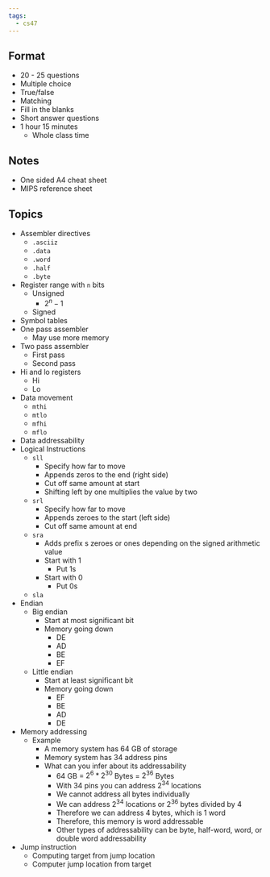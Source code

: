 ```yaml
---
tags:
  - cs47
---
```

## Format
- 20 - 25 questions
- Multiple choice
- True/false
- Matching
- Fill in the blanks
- Short answer questions
- 1 hour 15 minutes 
	- Whole class time
## Notes
- One sided A4 cheat sheet
- MIPS reference sheet
## Topics
- Assembler directives
	- `.asciiz`
	- `.data`
	- `.word`
	- `.half`
	- `.byte`
- Register range with `n` bits
	- Unsigned
		- $2^n-1$
	- Signed
- Symbol tables
- One pass assembler
	- May use more memory
- Two pass assembler
	- First pass
	- Second pass
- Hi and lo registers
	- Hi
	- Lo
- Data movement
	- `mthi`
	- `mtlo`
	- `mfhi`
	- `mflo`
- Data addressability
- Logical Instructions
	- `sll`
		- Specify how far to move
		- Appends zeros to the end (right side)
		- Cut off same amount at start
		- Shifting left by one multiplies the value by two
	- `srl`
		- Specify how far to move
		- Appends zeroes to the start (left side)
		- Cut off same amount at end
	- `sra`
		- Adds prefix s zeroes or ones depending on the signed arithmetic value
		- Start with 1
			- Put 1s
		- Start with 0
			- Put 0s
	- `sla`
- Endian
	- Big endian
		- Start at most significant bit
		- Memory going down
			- DE
			- AD
			- BE
			- EF
	- Little endian
		- Start at least significant bit
		- Memory going down
			- EF
			- BE
			- AD
			- DE
- Memory addressing
	- Example
		- A memory system has 64 GB of storage
		- Memory system has 34 address pins
		- What can you infer about its addressability
			- 64 GB = $2^6*2^30$ Bytes = $2^{36}$ Bytes
			- With 34 pins you can address $2^{34}$ locations
			- We cannot address all bytes individually
			- We can address $2^{34}$ locations or $2^{36}$ bytes divided by 4
			- Therefore we can address 4 bytes, which is 1 word
			- Therefore, this memory is word addressable
			- Other types of addressability can be byte, half-word, word, or double word addressability
- Jump instruction
	- Computing target from jump location
	- Computer jump location from target